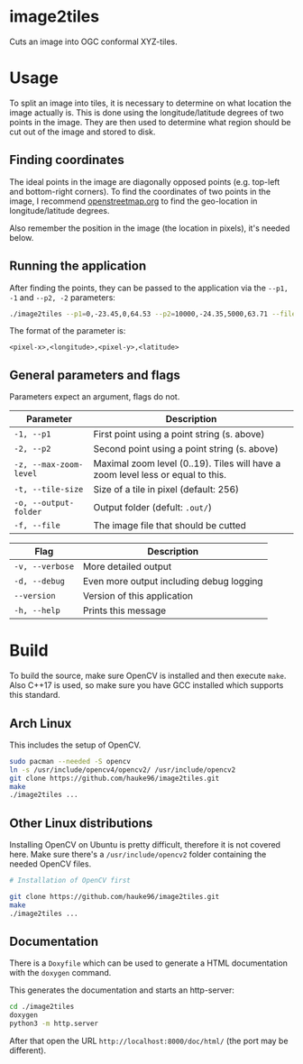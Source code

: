# image2tiles
Cuts an image into OGC conformal XYZ-tiles.

# Usage
To split an image into tiles, it is necessary to determine on what location the image actually is.
This is done using the longitude/latitude degrees of two points in the image.
They are then used to determine what region should be cut out of the image and stored to disk.

## Finding coordinates
The ideal points in the image are diagonally opposed points (e.g. top-left and bottom-right corners).
To find the coordinates of two points in the image, I recommend [openstreetmap.org](https://openstreetmap.org) to find the geo-location in longitude/latitude degrees.

Also remember the position in the image (the location in pixels), it's needed below.

## Running the application
After finding the points, they can be passed to the application via the `--p1, -1` and `--p2, -2` parameters:
```bash
./image2tiles --p1=0,-23.45,0,64.53 --p2=10000,-24.35,5000,63.71 --file=scan.jpg --max-zoom-level=13
```
The format of the parameter is:
```
<pixel-x>,<longitude>,<pixel-y>,<latitude>
```

## General parameters and flags
Parameters expect an argument, flags do not.

| Parameter | Description |
| - | - |
| `-1, --p1` | First point using a point string (s. above) |
| `-2, --p2` | Second point using a point string (s. above) |
| `-z, --max-zoom-level` | Maximal zoom level (0..19). Tiles will have a zoom level less or equal to this. |
| `-t, --tile-size` | Size of a tile in pixel (default: 256) |
| `-o, --output-folder` | Output folder (defult: `.out/`) |
| `-f, --file` | The image file that should be cutted |

| Flag | Description |
| - | - |
| `-v, --verbose` | More detailed output |
| `-d, --debug` | Even more output including debug logging |
| `--version` | Version of this application |
| `-h, --help` | Prints this message |

# Build
To build the source, make sure OpenCV is installed and then execute `make`.
Also C++17 is used, so make sure you have GCC installed which supports this standard.

## Arch Linux
This includes the setup of OpenCV.
```bash
sudo pacman --needed -S opencv
ln -s /usr/include/opencv4/opencv2/ /usr/include/opencv2
git clone https://github.com/hauke96/image2tiles.git
make
./image2tiles ...
```

## Other Linux distributions
Installing OpenCV on Ubuntu is pretty difficult, therefore it is not covered here.
Make sure there's a `/usr/include/opencv2` folder containing the needed OpenCV files.
```bash
# Installation of OpenCV first

git clone https://github.com/hauke96/image2tiles.git
make
./image2tiles ...
```

## Documentation
There is a `Doxyfile` which can be used to generate a HTML documentation with the `doxygen` command.

This generates the documentation and starts an http-server:
```bash
cd ./image2tiles
doxygen
python3 -m http.server
```
After that open the URL `http://localhost:8000/doc/html/` (the port may be different).

